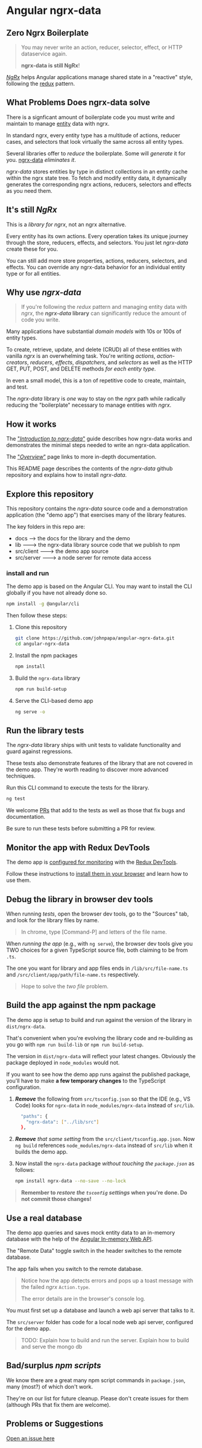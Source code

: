 # Angular ngrx-data

## Zero Ngrx Boilerplate

> You may never write an action, reducer, selector, effect, or HTTP dataservice again.
>
> **ngrx-data is still NgRx**!

[_NgRx_](https://github.com/ngrx/platform/blob/master/README.md) helps Angular applications manage shared state in a "reactive" style, following the [redux](https://redux.js.org) pattern.

## What Problems Does ngrx-data solve

There is a signficant amount of boilerplate code you must write and maintain to manage [entity](https://github.com/johnpapa/angular-ngrx-data/docs/faq.md#entity) data with ngrx.

In standard ngrx, every entity type has a multitude of actions, reducer cases, and selectors that look virtually the same across all entity types.

Several libraries offer to _reduce_ the boilerplate. Some will _generate_ it for you. [ngrx-data](https://github.com/johnpapa/angular-ngrx-data) _eliminates it_.

_ngrx-data_ stores entities by type in distinct collections in an entity cache within the ngrx state tree. To fetch and modify entity data, it dynamically generates the corresponding ngrx actions, reducers, selectors and effects as you need them.

## It's still _NgRx_

This is a _library for ngrx_, not an ngrx alternative.

Every entity has its own actions. Every operation takes its unique journey through the store, reducers, effects, and selectors. You just let _ngrx-data_ create these for you.

You can still add more store properties, actions, reducers, selectors, and effects. You can override any ngrx-data behavior for an individual entity type or for all entities.

## Why use _ngrx-data_

> If you're following the _redux_ pattern and managing entity data with _ngrx_, the **_ngrx-data_ library** can significantly reduce the amount of code you write.

Many applications have substantial _domain models_ with 10s or 100s of entity types.

To create, retrieve, update, and delete (CRUD) all of these entities with vanilla _ngrx_ is an overwhelming task. You're writing _actions_, _action-creators_, _reducers_, _effects_, _dispatchers_, and _selectors_ as well as the HTTP GET, PUT, POST, and DELETE methods _for each entity type_.

In even a small model, this is a ton of repetitive code to create, maintain, and test.

The _ngrx-data_ library is _one_ way to stay on the _ngrx_ path while radically reducing the "boilerplate" necessary to manage entities with _ngrx_.

## How it works

The ["_Introduction to ngrx-data_"](https://github.com/johnpapa/angular-ngrx-data/blob/master/docs/introduction.md) guide describes how ngrx-data works and demonstrates the minimal steps needed to write an ngrx-data application.

The ["_Overview_"](https://github.com/johnpapa/angular-ngrx-data/blob/master/docs/README.md) page links to more in-depth documentation.

This README page describes the contents of the _ngrx-data_ github repository and explains how to install _ngrx-data_.

## Explore this repository

This repository contains the _ngrx-data_ source code and a
demonstration application (the "demo app") that exercises many of the library features.

The key folders in this repo are:

* docs --> the docs for the library and the demo
* lib ---> the ngrx-data library source code that we publish to npm
* src/client ---> the demo app source
* src/server ---> a node server for remote data access

### install and run

The demo app is based on the Angular CLI.
You may want to install the CLI globally if you have not already done so.

```bash
npm install -g @angular/cli
```

Then follow these steps:

1. Clone this repository

    ```bash
    git clone https://github.com/johnpapa/angular-ngrx-data.git
    cd angular-ngrx-data
    ```

2. Install the npm packages

    ```bash
    npm install
    ```

3. Build the `ngrx-data` library

    ```bash
    npm run build-setup
    ```

4. Serve the CLI-based demo app

    ```bash
    ng serve -o
    ```

## Run the library tests

The _ngrx-data_ library ships with unit tests to validate functionality and guard against regressions.

These tests also demonstrate features of the library that are not covered in the demo app. They're worth reading to discover more advanced techniques.

Run this CLI command to execute the tests for the library.

```bash
ng test
```

We welcome [PRs](https://github.com/johnpapa/angular-ngrx-data/pulls) that add to the tests as well as those that fix bugs and documentation.

Be sure to run these tests before submitting a PR for review.

## Monitor the app with Redux DevTools

The demo app is [configured for monitoring](https://github.com/ngrx/platform/tree/master/docs/store-devtools) with the [Redux DevTools](https://github.com/zalmoxisus/redux-devtools-extension).

Follow these instructions to [install them in your browser](https://github.com/zalmoxisus/redux-devtools-extension) and learn how to use them.

## Debug the library in browser dev tools

When running _tests_, open the browser dev tools, go to the "Sources" tab, and look for the library files by name.

> In chrome, type [Command-P] and letters of the file name.

When _running the app_ (e.g., with `ng serve`), the browser dev tools give you TWO choices for a given TypeScript source file, both claiming to be from `.ts`.

The one you want for library and app files ends in `/lib/src/file-name.ts` and `/src/client/app/path/file-name.ts` respectively.

> Hope to solve the _two file_ problem.

## Build the app against the npm package

The demo app is setup to build and run against the version of the library in `dist/ngrx-data`.

That's convenient when you're evolving the library code and
re-building as you go with `npm run build-lib` or `npm run build-setup`.

The version in `dist/ngrx-data` will reflect your latest changes.
Obviously the package deployed in `node_modules` would not.

If you want to see how the demo app runs against the published package, you'll have to make **a few temporary changes** to the TypeScript configuration.

1. **_Remove_** the following from `src/tsconfig.json` so that the IDE (e.g., VS Code) looks for `ngrx-data` in `node_modules/ngrx-data` instead of `src/lib`.

    ```bash
      "paths": {
        "ngrx-data": ["../lib/src"]
      },
    ```

2. **_Remove_** _that same setting_ from the `src/client/tsconfig.app.json`.
   Now `ng build` references `node_modules/ngrx-data` instead of `src/lib` when it builds the demo app.

3. Now install the `ngrx-data` package _without touching the `package.json`_ as follows:

    ```bash
    npm install ngrx-data --no-save --no-lock
    ```

> **Remember to _restore the `tsconfig` settings_ when you're done. Do not commit those changes!**

## Use a real database

The demo app queries and saves mock entity data to an in-memory database with the help of the
[Angular In-memory Web API](https://github.com/angular/in-memory-web-api).

The "Remote Data" toggle switch in the header switches
to the remote database.

The app fails when you switch to the remote database.

> Notice how the app detects errors and pops up a toast message with the failed _ngrx_ `Action.type`.
>
> The error details are in the browser's console log.

You must first set up a database and launch a web api server that talks to it.

The `src/server` folder has code for a local node web api server, configured for the demo app.

>TODO:
> Explain how to build and run the server.
> Explain how to build and serve the mongo db

## Bad/surplus _npm scripts_

We know there are a great many npm script commands in `package.json`, many (most?) of which don't work.

They're on our list for future cleanup.
Please don't create issues for them
(although PRs that fix them are welcome).
<!--

>TODO: Fix the broken server-oriented commands in package.json

### Create a MongoDb

1. Create a [CosmosDB instance](https://docs.microsoft.com/en-us/azure/cosmos-db/tutorial-develop-mongodb-nodejs-part4)

### Build and launch the node server

1. Build the Angular app and launch the node server

```bash
???
```

1. Open the browser to <http://localhost:3001>

### Docker

* Install and run [Docker](https://www.docker.com/community-edition)

#### Environment file

Create an empty file named `.env` in the root of the app. We'll fill this in later.

#### Docker Compose with Debugging

Create the Docker image and run it locally. This commands uses `docker-compose` to build the image
and run the container.

This opens port `9229` for debugging.

```bash
npm run docker-debug
open http://localhost:3001
```

Open VS Code, launch the `Docker: Attach to Node` debugging profile

### Optional Database

```bash
NODE_ENV=development

PORT=3001
PUBLICWEB=./publicweb

COSMOSDB_ACCOUNT=your_cosmos_account
COSMOSDB_DB=your_cosmos_db
COSMOSDB_KEY=your_cosmos_key
COSMOSDB_PORT=10255
```

Out of the box you can run the demo with an in memory data service instead of a live database. If you wish to use a database, you can set up a local mongo server or a remote CosmosDB/MongoDB server in the cloud.

1. Configure Cosmos DB server settings

   Copy the contents from `.env.example` into `.env`. Replace the values with your specific configuration. Don't worry, this file is in the `.gitignore` so it won't get pushed to github.

   ```javascript
   NODE_ENV=development

   PORT=3001
   PUBLICWEB=./publicweb

   COSMOSDB_ACCOUNT=your_cosmos_account
   COSMOSDB_DB=your_cosmos_db
   COSMOSDB_KEY=your_cosmos_key
   COSMOSDB_PORT=10255
   ```
-->

## Problems or Suggestions

[Open an issue here](https://github.com/johnpapa/angular-ngrx-data/issues)
